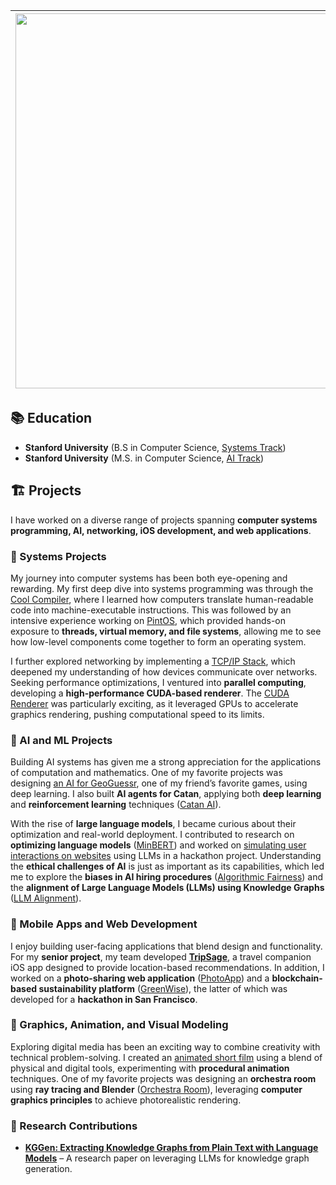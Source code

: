 | <img src="https://github.com/user-attachments/assets/e9e5853b-4a11-4627-8f76-e925bc1644f9" width="600"> | Hello, my name is Proud Mpala. <br> I am a Computer Science student at Stanford University, specializing in Compilers and AI. My academic journey is driven by a deep interest in computer systems and machine learning. | 
|--------------------------------|--------------------------------|

## 📚 Education  
- **Stanford University** (B.S in Computer Science, [Systems Track](https://www.cs.stanford.edu/bachelors-compsci-tracks-overview))
- **Stanford University** (M.S. in Computer Science, [AI Track](https://www.cs.stanford.edu/masters-specializations/ms-program-sheets))  

## 🏗️ Projects  
I have worked on a diverse range of projects spanning **computer systems programming, AI, networking, iOS development, and web applications**.

### 🔧 Systems Projects  
My journey into computer systems has been both eye-opening and rewarding. My first deep dive into systems programming was through the [Cool Compiler](projects/cool-compiler.md), where I learned how computers translate human-readable code into machine-executable instructions. This was followed by an intensive experience working on [PintOS](projects/pintos.md), which provided hands-on exposure to **threads, virtual memory, and file systems**, allowing me to see how low-level components come together to form an operating system. 

I further explored networking by implementing a [TCP/IP Stack](projects/tcp-ip-stack.md), which deepened my understanding of how devices communicate over networks. Seeking performance optimizations, I ventured into **parallel computing**, developing a **high-performance CUDA-based renderer**. The [CUDA Renderer](projects/cuda-renderer.md) was particularly exciting, as it leveraged GPUs to accelerate graphics rendering, pushing computational speed to its limits.

### 🤖 AI and ML Projects  
Building AI systems has given me a strong appreciation for the applications of computation and mathematics. One of my favorite projects was designing [an AI for GeoGuessr](projects/geoguessrai.md), one of my friend’s favorite games, using deep learning. I also built **AI agents for Catan**, applying both **deep learning** and **reinforcement learning** techniques ([Catan AI](https://github.com/Proud19/catan238)).

With the rise of **large language models**, I became curious about their optimization and real-world deployment. I contributed to research on **optimizing language models** ([MinBERT](projects/minbert.md)) and worked on [simulating user interactions on websites](https://github.com/Proud19/codeXwebagent) using LLMs in a hackathon project. Understanding the **ethical challenges of AI** is just as important as its capabilities, which led me to explore the **biases in AI hiring procedures** ([Algorithmic Fairness](projects/algorithmic-fairness.md)) and the **alignment of Large Language Models (LLMs) using Knowledge Graphs** ([LLM Alignment](projects/llm-through-kg.md)).

### 📱 Mobile Apps and Web Development  
I enjoy building user-facing applications that blend design and functionality. For my **senior project**, my team developed **[TripSage](https://github.com/Proud19/tripsage)**, a travel companion iOS app designed to provide location-based recommendations. In addition, I worked on a **photo-sharing web application** ([PhotoApp](photoapp.md)) and a **blockchain-based sustainability platform** ([GreenWise](https://github.com/ashwinirao1/greenwise)), the latter of which was developed for a **hackathon in San Francisco**.

### 🎨 Graphics, Animation, and Visual Modeling  
Exploring digital media has been an exciting way to combine creativity with technical problem-solving. I created an [animated short film](projects/artstudi.md) using a blend of physical and digital tools, experimenting with **procedural animation** techniques. One of my favorite projects was designing an **orchestra room** using **ray tracing and Blender** ([Orchestra Room](projects/graphics.md)), leveraging **computer graphics principles** to achieve photorealistic rendering.

### 🔬 Research Contributions  
- **[KGGen: Extracting Knowledge Graphs from Plain Text with Language Models](https://arxiv.org/abs/2502.09956)** – A research paper on leveraging LLMs for knowledge graph generation.

